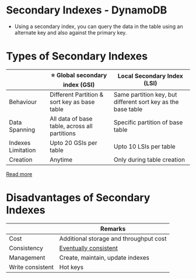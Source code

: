 # Secondary Indexes - DynamoDB
- Using a secondary index, you can query the data in the table using an alternate key and also against the primary key.

# Types of Secondary Indexes

|                    | :star: Global secondary index (GSI)           | Local Secondary Index (LSI)                                  |
|--------------------|-----------------------------------------------|--------------------------------------------------------------|
| Behaviour          | Different Partition & sort key as base table  | Same partition key, but different sort key as the base table |
| Data Spanning      | All data of base table, across all partitions | Specific partition of base table                             |
| Indexes Limitation | Upto 20 GSIs per table                        | Upto 10 LSIs per table                                       |
| Creation           | Anytime                                       | Only during table creation                                   |

[Read more](https://docs.aws.amazon.com/amazondynamodb/latest/developerguide/SecondaryIndexes.html)

# Disadvantages of Secondary Indexes

|                  | Remarks                                                                           |
|------------------|-----------------------------------------------------------------------------------|
| Cost             | Additional storage and throughput cost                                            |
| Consistency      | [Eventually consistent](../../../3_Databases/4_Consistency&Replication/Readme.md) |
| Management       | Create, maintain, update indexes                                                  |
| Write consistent | Hot keys                                                                          |